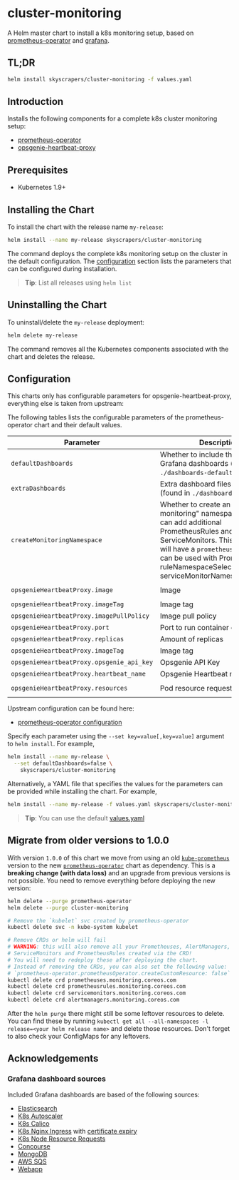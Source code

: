 # cluster-monitoring

A Helm master chart to install a k8s monitoring setup, based on [prometheus-operator](https://github.com/coreos/prometheus-operator) and [grafana](https://grafana.com/).

## TL;DR

```sh
helm install skyscrapers/cluster-monitoring -f values.yaml
```

## Introduction

Installs the following components for a complete k8s cluster monitoring setup:

- [prometheus-operator](https://github.com/helm/charts/tree/master/stable/prometheus-operator)
- [opsgenie-heartbeat-proxy](https://github.com/traum-ferienwohnungen/opsgenie-heartbeat-proxy)

## Prerequisites

- Kubernetes 1.9+

## Installing the Chart

To install the chart with the release name `my-release`:

```sh
helm install --name my-release skyscrapers/cluster-monitoring
```

The command deploys the complete k8s monitoring setup on the cluster in the default configuration. The [configuration](#configuration) section lists the parameters that can be configured during installation.

> **Tip**: List all releases using `helm list`

## Uninstalling the Chart

To uninstall/delete the `my-release` deployment:

```sh
helm delete my-release
```

The command removes all the Kubernetes components associated with the chart and deletes the release.

## Configuration

This charts only has configurable parameters for opsgenie-heartbeat-proxy, everything else is taken from upstream:

The following tables lists the configurable parameters of the prometheus-operator chart and their default values.

| Parameter                                 | Description                                                                                                                                                                                                                                                              | Default                              |
| ----------------------------------------- | ------------------------------------------------------------------------------------------------------------------------------------------------------------------------------------------------------------------------------------------------------------------------ | ------------------------------------ |
| `defaultDashboards`                       | Whether to include the default Grafana dashboards (found in `./dashboards-default`)                                                                                                                                                                                      | `true`                               |
| `extraDashboards`                         | Extra dashboard files to include (found in `./dashboards-extra`)                                                                                                                                                                                                         | `[]`                                 |
| `createMonitoringNamespace`               | Whether to create an "application-monitoring" namespace where you can add additional PrometheusRules and/or ServiceMonitors. This namespace will have a `prometheus` label, which can be used with Prometheus' ruleNamespaceSelector and serviceMonitorNamespaceSelector | `false`                              |
| `opsgenieHeartbeatProxy.image`            | Image                                                                                                                                                                                                                                                                    | `traumfewo/opsgenie-heartbeat-proxy` |
| `opsgenieHeartbeatProxy.imageTag`         | Image tag                                                                                                                                                                                                                                                                | `v0.0.2`                             |
| `opsgenieHeartbeatProxy.imagePullPolicy`  | Image pull policy                                                                                                                                                                                                                                                        | `IfNotPresent`                       |
| `opsgenieHeartbeatProxy.port`             | Port to run container on                                                                                                                                                                                                                                                 | `8080`                               |
| `opsgenieHeartbeatProxy.replicas`         | Amount of replicas                                                                                                                                                                                                                                                       | `3`                                  |
| `opsgenieHeartbeatProxy.imageTag`         | Image tag                                                                                                                                                                                                                                                                | `v0.0.2`                             |
| `opsgenieHeartbeatProxy.opsgenie_api_key` | Opsgenie API Key                                                                                                                                                                                                                                                         | `""`                                 |
| `opsgenieHeartbeatProxy.heartbeat_name`   | Opsgenie Heartbeat name                                                                                                                                                                                                                                                  | `""`                                 |
| `opsgenieHeartbeatProxy.resources`        | Pod resource requests & limits                                                                                                                                                                                                                                           | `CPU: 128m, Memory: 128Mi`           |

Upstream configuration can be found here:

- [prometheus-operator configuration](https://github.com/helm/charts/tree/master/stable/prometheus-operator#configuration)

Specify each parameter using the `--set key=value[,key=value]` argument to `helm install`. For example,

```sh
helm install --name my-release \
  --set defaultDashboards=false \
    skyscrapers/cluster-monitoring
```

Alternatively, a YAML file that specifies the values for the parameters can be provided while installing the chart. For example,

```sh
helm install --name my-release -f values.yaml skyscrapers/cluster-monitoring
```

> **Tip**: You can use the default [values.yaml](values.yaml)

## Migrate from older versions to 1.0.0

With version `1.0.0` of this chart we move from using an old [`kube-prometheus`](https://github.com/coreos/prometheus-operator/tree/master/helm) version to the new [`prometheus-operator`](https://github.com/helm/charts/tree/master/stable/prometheus-operator) chart as dependency. This is a **breaking change (with data loss)** and an upgrade from previous versions is not possible. You need to remove everything before deploying the new version:

```sh
helm delete --purge prometheus-operator
helm delete --purge cluster-monitoring

# Remove the `kubelet` svc created by prometheus-operator
kubectl delete svc -n kube-system kubelet

# Remove CRDs or helm will fail
# WARNING: this will also remove all your Prometheuses, AlertManagers,
# ServiceMonitors and PrometheusRules created via the CRD!
# You will need to redeploy these after deploying the chart.
# Instead of removing the CRDs, you can also set the following value:
# `prometheus-operator.prometheusOperator.createCustomResource: false`
kubectl delete crd prometheuses.monitoring.coreos.com
kubectl delete crd prometheusrules.monitoring.coreos.com
kubectl delete crd servicemonitors.monitoring.coreos.com
kubectl delete crd alertmanagers.monitoring.coreos.com
```

After the `helm purge` there might still be some leftover resources to delete. You can find these by running `kubectl get all --all-namespaces -l release=<your helm release name>` and delete those resources. Don't forget to also check your ConfigMaps for any leftovers.

## Acknowledgements

### Grafana dashboard sources

Included Grafana dashboards are based of the following sources:

- [Elasticsearch](https://grafana.com/dashboards/4358)
- [K8s Autoscaler](https://grafana.com/dashboards/3831)
- [K8s Calico](https://grafana.com/dashboards/3244)
- [K8s Nginx Ingress](https://grafana.com/dashboards/6927) with [certificate expiry](https://grafana.com/dashboards/6927)
- [K8s Node Resource Requests](https://github.com/coreos/prometheus-operator/blob/master/helm/grafana/dashboards/kubernetes-resource-requests-dashboard.json)
- [Concourse](https://github.com/bosh-prometheus/prometheus-boshrelease/tree/master/jobs/grafana_dashboards/templates)
- [MongoDB](https://grafana.com/dashboards/2583)
- [AWS SQS](https://grafana.com/dashboards/584)
- [Webapp](https://grafana.com/dashboards/3816)
